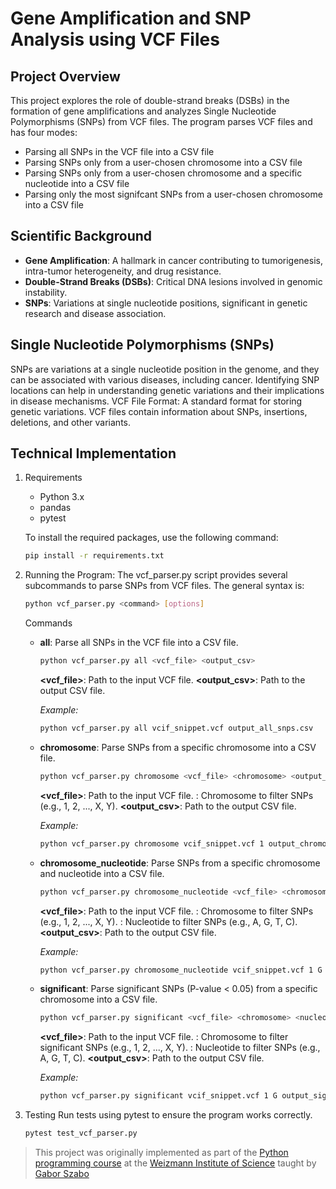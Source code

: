 # Gene Amplification and SNP Analysis using VCF Files

## Project Overview
This project explores the role of double-strand breaks (DSBs) in the formation of gene amplifications and analyzes Single Nucleotide Polymorphisms (SNPs) from VCF files. The program parses VCF files and has four modes:
- Parsing all SNPs in the VCF file into a CSV file
- Parsing SNPs only from a user-chosen chromosome into a CSV file
- Parsing SNPs only from a user-chosen chromosome and a specific nucleotide into a CSV file
- Parsing only the most signifcant SNPs from a user-chosen chromosome into a CSV file

## Scientific Background
- **Gene Amplification**: A hallmark in cancer contributing to tumorigenesis, intra-tumor heterogeneity, and drug resistance.
- **Double-Strand Breaks (DSBs)**: Critical DNA lesions involved in genomic instability.
- **SNPs**: Variations at single nucleotide positions, significant in genetic research and disease association.

## Single Nucleotide Polymorphisms (SNPs)
SNPs are variations at a single nucleotide position in the genome, and they can be associated with various diseases, including cancer. Identifying SNP locations can help in understanding genetic variations and their implications in disease mechanisms.
VCF File Format: A standard format for storing genetic variations. VCF files contain information about SNPs, insertions, deletions, and other variants.


## Technical Implementation

1. Requirements

    - Python 3.x
    - pandas
    - pytest

    To install the required packages, use the following command:

    ```sh
    pip install -r requirements.txt
    ```

2. Running the Program:
    The vcf_parser.py script provides several subcommands to parse SNPs from VCF files. The general syntax is:

    ```sh
    python vcf_parser.py <command> [options]
    ```
    Commands
    - **all**: Parse all SNPs in the VCF file into a CSV file.

        ```sh
        python vcf_parser.py all <vcf_file> <output_csv>
        ```

        **<vcf_file>**: Path to the input VCF file.
        **<output_csv>**: Path to the output CSV file.

        *Example:*
        ```sh
        python vcf_parser.py all vcif_snippet.vcf output_all_snps.csv
        ```
        
    - **chromosome**: Parse SNPs from a specific chromosome into a CSV file.
         ```sh
        python vcf_parser.py chromosome <vcf_file> <chromosome> <output_csv>
        ```
        **<vcf_file>**: Path to the input VCF file.
        **<chromosome>**: Chromosome to filter SNPs (e.g., 1, 2, ..., X, Y).
        **<output_csv>**: Path to the output CSV file.

        *Example:*
        ```sh
        python vcf_parser.py chromosome vcif_snippet.vcf 1 output_chromosome_snps.csv
        ```

    - **chromosome_nucleotide**: Parse SNPs from a specific chromosome and nucleotide into a CSV file.
        ```sh
        python vcf_parser.py chromosome_nucleotide <vcf_file> <chromosome> <nucleotide> <output_csv>
        ```
        **<vcf_file>**: Path to the input VCF file.
        **<chromosome>**: Chromosome to filter SNPs (e.g., 1, 2, ..., X, Y).
        **<nucleotide>**: Nucleotide to filter SNPs (e.g., A, G, T, C).
        **<output_csv>**: Path to the output CSV file.
        
        *Example:*

        ```sh
        python vcf_parser.py chromosome_nucleotide vcif_snippet.vcf 1 G output_chromosome_nucleotide_snps.csv
        ```

    - **significant**: Parse significant SNPs (P-value < 0.05) from a specific chromosome into a CSV file.

        ```sh
        python vcf_parser.py significant <vcf_file> <chromosome> <nucleotide> <output_csv>
        ```
        **<vcf_file>**: Path to the input VCF file.
        **<chromosome>**: Chromosome to filter significant SNPs (e.g., 1, 2, ..., X, Y).
        **<nucleotide>**: Nucleotide to filter SNPs (e.g., A, G, T, C).
        **<output_csv>**: Path to the output CSV file.

        *Example:*
        ```sh
        python vcf_parser.py significant vcif_snippet.vcf 1 G output_significant_snps.csv
        ```

3. Testing
 Run tests using pytest to ensure the program works correctly.

    ```sh
    pytest test_vcf_parser.py
    ```

> This project was originally implemented as part of the [Python programming course](https://github.com/szabgab/wis-python-course-2024-04)
> at the [Weizmann Institute of Science](https://www.weizmann.ac.il/) taught by [Gabor Szabo](https://szabgab.com/)
